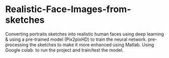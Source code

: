 # Realistic-Face-Images-from-sketches
Converting portraits sketches into realistic human faces using deep learning &amp; using a pre-trained model (Pix2pixHD) to train the neural network.
pre-processing the sketches to make it more enhanced using Matlab.
Using Google colab. to run the project and train/test the model.
